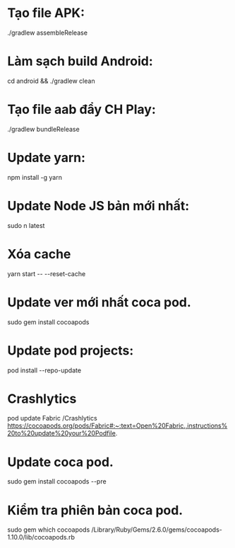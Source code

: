 # Tạo file APK:

./gradlew assembleRelease

# Làm sạch build Android:

cd android && ./gradlew clean

# Tạo file aab đẩy CH Play:

./gradlew bundleRelease

# Update yarn:

npm install -g yarn

# Update Node JS bản mới nhất:

sudo n latest

# Xóa cache

yarn start -- --reset-cache

# Update ver mới nhất coca pod.

sudo gem install cocoapods

# Update pod projects:

pod install --repo-update

# Crashlytics

pod update Fabric /Crashlytics
https://cocoapods.org/pods/Fabric#:~:text=Open%20Fabric.,instructions%20to%20update%20your%20Podfile.

# Update coca pod.

sudo gem install cocoapods --pre

# Kiểm tra phiên bản coca pod.

sudo gem which cocoapods
/Library/Ruby/Gems/2.6.0/gems/cocoapods-1.10.0/lib/cocoapods.rb
